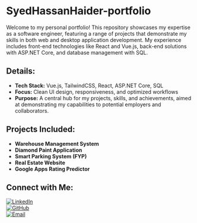 # SyedHassanHaider-portfolio

Welcome to my personal portfolio! This repository showcases my expertise as a software engineer, featuring a range of projects that demonstrate my skills in both web and desktop application development. My experience includes front-end technologies like React and Vue.js, back-end solutions with ASP.NET Core, and database management with SQL.

## Details:
- **Tech Stack:** Vue.js, TailwindCSS, React, ASP.NET Core, SQL  
- **Focus:** Clean UI design, responsiveness, and optimized workflows  
- **Purpose:** A central hub for my projects, skills, and achievements, aimed at demonstrating my capabilities to potential employers and collaborators.

## Projects Included:
- **Warehouse Management System**  
- **Diamond Paint Application**  
- **Smart Parking System (FYP)**  
- **Real Estate Website**  
- **Google Apps Rating Predictor**  

## Connect with Me:
[![LinkedIn](https://img.shields.io/badge/-LinkedIn-0077B5?style=flat&logo=linkedin&logoColor=white)](https://www.linkedin.com/in/syed-hassan-haider-ba54a0269)  
[![GitHub](https://img.shields.io/badge/-GitHub-181717?style=flat&logo=github&logoColor=white)](https://github.com/HassanHaider1212)  
[![Email](https://img.shields.io/badge/-Email-D14836?style=flat&logo=gmail&logoColor=white)](mailto:syedecommerce5912@gmail.com)

